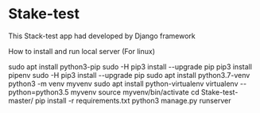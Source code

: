 # Stake-test

This Stack-test app had developed by Django framework

How to install and run local server
(For linux)

sudo apt install python3-pip
sudo -H pip3 install --upgrade pip
pip3 install pipenv
sudo -H pip3 install --upgrade pip
sudo apt install python3.7-venv
python3 -m venv myvenv
sudo apt install python-virtualenv
virtualenv --python=python3.5 myvenv
source myvenv/bin/activate
cd Stake-test-master/
pip install -r requirements.txt
python3 manage.py runserver
